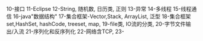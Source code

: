 10-接口
11-Eclipse
12-String, 随机数, 日历类, 正则
13-异常
14-多线程
15-线程通信
16-java"数据结构"
17-集合框架-Vector,Stack, ArrayList, 泛型
18-集合框架set,HashSet, hashCode, treeset, map, 
19-file类, IO流的分类,
20-字节文件输出/入流
21-序列化和反序列化
22-网络含TCP, 
23-




